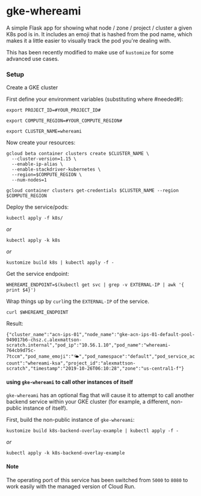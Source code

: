 # gke-whereami
A simple Flask app for showing what node / zone / project / cluster a given K8s pod is in. It includes an emoji that is hashed from the pod name, which makes it a little easier to visually track the pod you're dealing with.

This has been recently modified to make use of `kustomize` for some advanced use cases. 


### Setup

Create a GKE cluster 

First define your environment variables (substituting where #needed#):

```
export PROJECT_ID=#YOUR_PROJECT_ID#

export COMPUTE_REGION=#YOUR_COMPUTE_REGION#

export CLUSTER_NAME=whereami

```

Now create your resources:

```
gcloud beta container clusters create $CLUSTER_NAME \
  --cluster-version=1.15 \
  --enable-ip-alias \
  --enable-stackdriver-kubernetes \
  --region=$COMPUTE_REGION \
  --num-nodes=1

gcloud container clusters get-credentials $CLUSTER_NAME --region $COMPUTE_REGION

```

Deploy the service/pods:
```
kubectl apply -f k8s/
```

*or*

```
kubectl apply -k k8s
```

*or*

```
kustomize build k8s | kubectl apply -f -
```

Get the service endpoint:
```
WHEREAMI_ENDPOINT=$(kubectl get svc | grep -v EXTERNAL-IP | awk '{ print $4}')
```

Wrap things up by `curl`ing the `EXTERNAL-IP` of the service. 

```curl $WHEREAMI_ENDPOINT```

Result:

```{"cluster_name":"acn-ips-01","node_name":"gke-acn-ips-01-default-pool-949017b6-chsz.c.alexmattson-scratch.internal","pod_ip":"10.56.1.10","pod_name":"whereami-764cb9d75c-7tccm","pod_name_emoji":"🌤","pod_namespace":"default","pod_service_account":"whereami-ksa","project_id":"alexmattson-scratch","timestamp":"2019-10-26T06:10:28","zone":"us-central1-f"}```


#### using `gke-whereami` to call other instances of itself 

`gke-whereami` has an optional flag that will cause it to attempt to call another backend service within your GKE cluster (for example, a different, non-public instance of itself). 

First, build the non-public instance of `gke-whereami`:

```
kustomize build k8s-backend-overlay-example | kubectl apply -f -
```

*or*

```
kubectl apply -k k8s-backend-overlay-example
```


#### Note

The operating port of this service has been switched from `5000` to `8080` to work easily with the managed version of Cloud Run.



